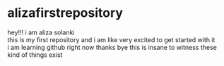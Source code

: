 # alizafirstrepository
hey!!! i am aliza solanki
<br>
this is my first repository and i am like very excited to get started with it 
<br>
i am learning github right now
thanks bye
this is insane to witness these kind of things exist
